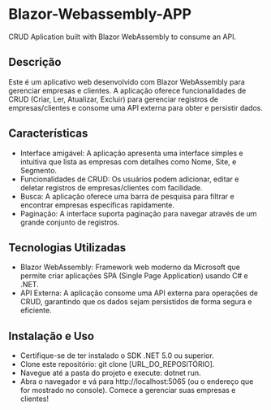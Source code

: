 # Blazor-Webassembly-APP
CRUD Aplication built with Blazor WebAssembly to consume an API.

## Descrição
Este é um aplicativo web desenvolvido com Blazor WebAssembly para gerenciar empresas e clientes. A aplicação oferece funcionalidades de CRUD (Criar, Ler, Atualizar, Excluir) para gerenciar registros de empresas/clientes e consome uma API externa para obter e persistir dados.

## Características
- Interface amigável: A aplicação apresenta uma interface simples e intuitiva que lista as empresas com detalhes como Nome, Site, e Segmento.
- Funcionalidades de CRUD: Os usuários podem adicionar, editar e deletar registros de empresas/clientes com facilidade.
- Busca: A aplicação oferece uma barra de pesquisa para filtrar e encontrar empresas específicas rapidamente.
- Paginação: A interface suporta paginação para navegar através de um grande conjunto de registros.

## Tecnologias Utilizadas
- Blazor WebAssembly: Framework web moderno da Microsoft que permite criar aplicações SPA (Single Page Application) usando C# e .NET.
- API Externa: A aplicação consome uma API externa para operações de CRUD, garantindo que os dados sejam persistidos de forma segura e eficiente.

## Instalação e Uso
- Certifique-se de ter instalado o SDK .NET 5.0 ou superior.
- Clone este repositório: git clone [URL_DO_REPOSITÓRIO].
- Navegue até a pasta do projeto e execute: dotnet run.
- Abra o navegador e vá para http://localhost:5065 (ou o endereço que for mostrado no console).
Comece a gerenciar suas empresas e clientes!
